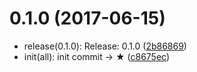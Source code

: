 <a name="0.1.0"></a>
# 0.1.0 (2017-06-15)

* release(0.1.0): Release: 0.1.0 ([2b86869](https://github.com/artisin/firemap/commit/2b86869))
* init(all): init commit → ★ ([c8675ec](https://github.com/artisin/firemap/commit/c8675ec))



